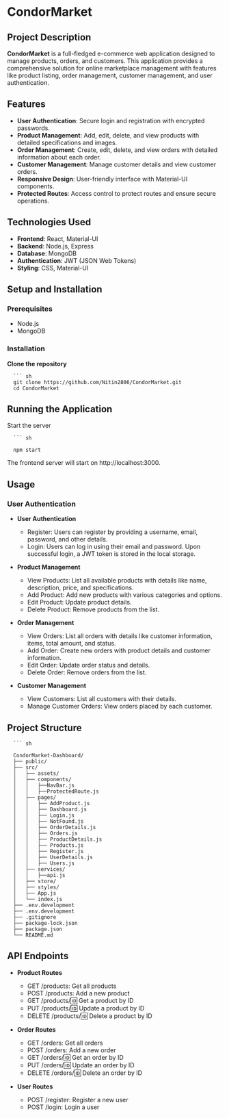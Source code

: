 # CondorMarket

## Project Description

**CondorMarket** is a full-fledged e-commerce web application designed to manage products, orders, and customers. This application provides a comprehensive solution for online marketplace management with features like product listing, order management, customer management, and user authentication.

## Features

- **User Authentication**: Secure login and registration with encrypted passwords.
- **Product Management**: Add, edit, delete, and view products with detailed specifications and images.
- **Order Management**: Create, edit, delete, and view orders with detailed information about each order.
- **Customer Management**: Manage customer details and view customer orders.
- **Responsive Design**: User-friendly interface with Material-UI components.
- **Protected Routes**: Access control to protect routes and ensure secure operations.

## Technologies Used

- **Frontend**: React, Material-UI
- **Backend**: Node.js, Express
- **Database**: MongoDB
- **Authentication**: JWT (JSON Web Tokens)
- **Styling**: CSS, Material-UI

## Setup and Installation

### Prerequisites

- Node.js
- MongoDB

### Installation

**Clone the repository**

      ``` sh
      git clone https://github.com/Nitin2806/CondorMarket.git
      cd CondorMarket


## Running the Application

Start the server

      ``` sh

      npm start
      
The frontend server will start on http://localhost:3000.

## Usage

### User Authentication

- **User Authentication**
  - Register: Users can register by providing a username, email, password, and other details.
  - Login: Users can log in using their email and password. Upon successful login, a JWT token is stored in the local storage.

- **Product Management**
  - View Products: List all available products with details like name, description, price, and specifications.
  - Add Product: Add new products with various categories and options.
  - Edit Product: Update product details.
  - Delete Product: Remove products from the list.

- **Order Management**
  - View Orders: List all orders with details like customer information, items, total amount, and status.
  - Add Order: Create new orders with product details and customer information.
  - Edit Order: Update order status and details.
  - Delete Order: Remove orders from the list.

- **Customer Management**
  - View Customers: List all customers with their details.
  - Manage Customer Orders: View orders placed by each customer.


## Project Structure

      ``` sh

      CondorMarket-Dashboard/
      ├── public/
      ├── src/
      │   ├── assets/
      │   ├── components/
      │   │   ├──NavBar.js
      │   │   ├──ProtectedRoute.js
      │   ├── pages/
      │   │   ├── AddProduct.js
      │   │   ├── Dashboard.js
      │   │   ├── Login.js
      │   │   ├── NotFound.js
      │   │   ├── OrderDetails.js
      │   │   ├── Orders.js
      │   │   ├── ProductDetails.js
      │   │   ├── Products.js
      │   │   ├── Register.js
      │   │   ├── UserDetails.js
      │   │   ├── Users.js
      │   ├── services/
      │   │   ├──api.js
      │   ├── store/
      │   ├── styles/
      │   ├── App.js
      │   └── index.js
      ├── .env.development 
      ├── .env.development
      ├── .gitignore
      ├── package-lock.json
      ├── package.json
      └── README.md
          
## API Endpoints

- **Product Routes**
  - GET /products: Get all products
  - POST /products: Add a new product
  - GET /products/:id: Get a product by ID
  - PUT /products/:id: Update a product by ID
  - DELETE /products/:id: Delete a product by ID

- **Order Routes**
  - GET /orders: Get all orders
  - POST /orders: Add a new order
  - GET /orders/:id: Get an order by ID
  - PUT /orders/:id: Update an order by ID
  - DELETE /orders/:id: Delete an order by ID

- **User Routes**
  - POST /register: Register a new user
  - POST /login: Login a user

